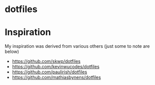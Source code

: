 # dotfiles

# Inspiration 
My inspiration was derived from various others (just some to note are below) 
* https://github.com/skwp/dotfiles
* https://github.com/kevinwucodes/dotfiles
* https://github.com/paulirish/dotfiles
* https://github.com/mathiasbynens/dotfiles
